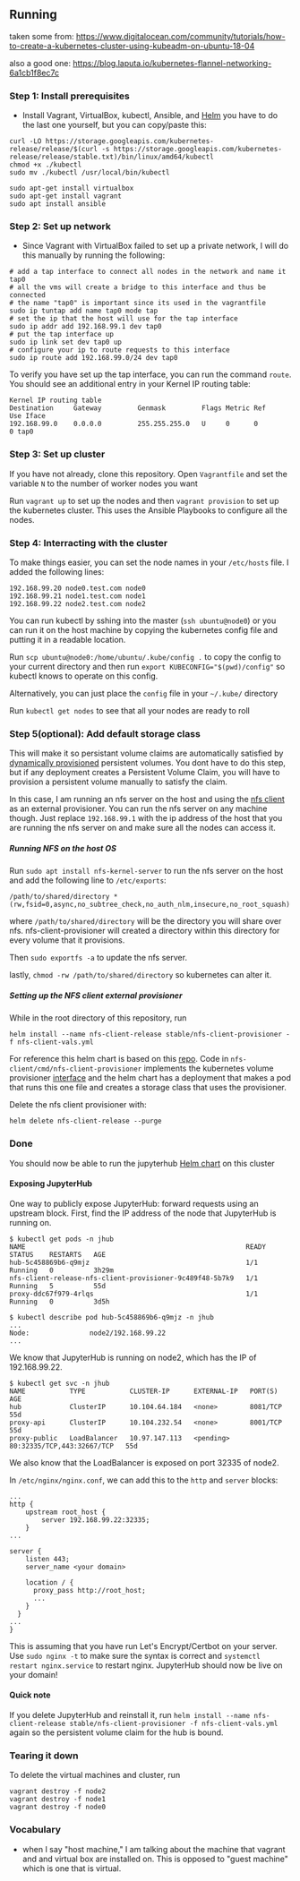 ## Running

taken some from:
https://www.digitalocean.com/community/tutorials/how-to-create-a-kubernetes-cluster-using-kubeadm-on-ubuntu-18-04

also a good one:
https://blog.laputa.io/kubernetes-flannel-networking-6a1cb1f8ec7c

### Step 1: Install prerequisites

- Install Vagrant, VirtualBox, kubectl, Ansible, and [Helm](
https://zero-to-jupyterhub.readthedocs.io/en/latest/setup-helm.html)
you have to do the last one yourself, but you can copy/paste this:

```
curl -LO https://storage.googleapis.com/kubernetes-release/release/$(curl -s https://storage.googleapis.com/kubernetes-release/release/stable.txt)/bin/linux/amd64/kubectl
chmod +x ./kubectl
sudo mv ./kubectl /usr/local/bin/kubectl

sudo apt-get install virtualbox
sudo apt-get install vagrant
sudo apt install ansible
```

### Step 2: Set up network

- Since Vagrant with VirtualBox failed to set up a private network, I will
  do this manually by running the following:
```
# add a tap interface to connect all nodes in the network and name it tap0
# all the vms will create a bridge to this interface and thus be connected
# the name "tap0" is important since its used in the vagrantfile
sudo ip tuntap add name tap0 mode tap
# set the ip that the host will use for the tap interface
sudo ip addr add 192.168.99.1 dev tap0
# put the tap interface up
sudo ip link set dev tap0 up
# configure your ip to route requests to this interface
sudo ip route add 192.168.99.0/24 dev tap0
```

To verify you have set up the tap interface, you can run the command `route`. 
You should see an additional entry in your Kernel IP routing table:
```
Kernel IP routing table
Destination     Gateway         Genmask         Flags Metric Ref    Use Iface
192.168.99.0    0.0.0.0         255.255.255.0   U     0      0        0 tap0
```

### Step 3: Set up cluster

If you have not already, clone this repository.
Open `Vagrantfile` and set the variable `N` to the number of worker nodes you want

Run `vagrant up` to set up the nodes and then `vagrant provision` to set up
the kubernetes cluster. This uses the Ansible Playbooks to configure all the
nodes.

### Step 4: Interracting with the cluster

To make things easier, you can set the node names in your `/etc/hosts` file.
I added the following lines:
```
192.168.99.20 node0.test.com node0
192.168.99.21 node1.test.com node1
192.168.99.22 node2.test.com node2
```

You can run kubectl by sshing into the master (`ssh ubuntu@node0`) or you can
run it on the host machine by copying the kubernetes config file and putting it
in a readable location.

Run `scp ubuntu@node0:/home/ubuntu/.kube/config .` to copy the config to your
current directory and then run `export KUBECONFIG="$(pwd)/config"` so kubectl
knows to operate on this config.

Alternatively, you can just place the `config` file in your `~/.kube/` directory

Run `kubectl get nodes` to see that all your nodes are ready to roll

### Step 5(optional): Add default storage class

This will make it so persistant volume claims are automatically satisfied by
[dynamically provisioned](
https://kubernetes.io/docs/concepts/storage/dynamic-provisioning/) persistent
volumes. You dont have to do this step, but if any deployment creates a
Persistent Volume Claim, you will have to provision a persistent volume
manually to satisfy the claim.

In this case, I am running an nfs server on the host and using the [nfs client](
https://github.com/helm/charts/tree/master/stable/nfs-client-provisioner)
as an external provisioner. You can run the nfs server on any machine though.
Just replace `192.168.99.1` with the ip address of the host that you are running
the nfs server on and make sure all the nodes can access it.

##### Running NFS on the host OS

Run `sudo apt install nfs-kernel-server` to run the nfs server on the host and
add the following line to `/etc/exports`:
```
/path/to/shared/directory *(rw,fsid=0,async,no_subtree_check,no_auth_nlm,insecure,no_root_squash)
```
where `/path/to/shared/directory` will be the directory you will share over nfs.
nfs-client-provisioner will created a directory within this directory for every
volume that it provisions.

Then `sudo exportfs -a` to update the nfs server.

lastly, `chmod -rw /path/to/shared/directory` so kubernetes can alter it.

##### Setting up the NFS client external provisioner

While in the root directory of this repository, run
```
helm install --name nfs-client-release stable/nfs-client-provisioner -f nfs-client-vals.yml 
```

For reference this helm chart is based on this [repo](https://github.com/kubernetes-incubator/external-storage/tree/master/nfs-client).
Code in `nfs-client/cmd/nfs-client-provisioner` implements the kubernetes volume provisioner [interface](
https://github.com/kubernetes-sigs/sig-storage-lib-external-provisioner/blob/master/controller/volume.go)
and the helm chart has a deployment that makes a pod that runs this one file
and creates a storage class that uses the provisioner.

Delete the nfs client provisioner with:
```
helm delete nfs-client-release --purge
```

### Done

You should now be able to run the jupyterhub [Helm chart](
https://zero-to-jupyterhub.readthedocs.io/en/latest/setup-jupyterhub.html) on this cluster

#### Exposing JupyterHub
One way to publicly expose JupyterHub: forward requests using an upstream block.
First, find the IP address of the node that JupyterHub is running on.
```
$ kubectl get pods -n jhub
NAME                                                       READY   STATUS    RESTARTS   AGE
hub-5c458869b6-q9mjz                                       1/1     Running   0          3h29m
nfs-client-release-nfs-client-provisioner-9c489f48-5b7k9   1/1     Running   5          55d
proxy-ddc67f979-4rlqs                                      1/1     Running   0          3d5h

$ kubectl describe pod hub-5c458869b6-q9mjz -n jhub
...
Node:               node2/192.168.99.22
...
```
We know that JupyterHub is running on node2, which has the IP of 192.168.99.22.

```
$ kubectl get svc -n jhub
NAME           TYPE           CLUSTER-IP      EXTERNAL-IP   PORT(S)                      AGE
hub            ClusterIP      10.104.64.184   <none>        8081/TCP                     55d
proxy-api      ClusterIP      10.104.232.54   <none>        8001/TCP                     55d
proxy-public   LoadBalancer   10.97.147.113   <pending>     80:32335/TCP,443:32667/TCP   55d
```
We also know that the LoadBalancer is exposed on port 32335 of node2.

In `/etc/nginx/nginx.conf`, we can add this to the `http` and `server` blocks:
```
...
http {
    upstream root_host {
        server 192.168.99.22:32335;
    }
...

server {
    listen 443;
    server_name <your domain>
    
    location / {
      proxy_pass http://root_host;
      ...
    }
  }
...
}   
```
This is assuming that you have run Let's Encrypt/Certbot on your server.
Use `sudo nginx -t` to make sure the syntax is correct and `systemctl restart nginx.service`
to restart nginx. JupyterHub should now be live on your domain!

#### Quick note
If you delete JupyterHub and reinstall it, run 
`helm install --name nfs-client-release stable/nfs-client-provisioner -f nfs-client-vals.yml` 
again so the persistent volume claim for the hub is bound.

### Tearing it down
To delete the virtual machines and cluster, run
```
vagrant destroy -f node2
vagrant destroy -f node1
vagrant destroy -f node0
```

### Vocabulary

- when I say "host machine," I am talking about the machine that vagrant and
  and virtual box are installed on. This is opposed to "guest machine" which
  is one that is virtual.
